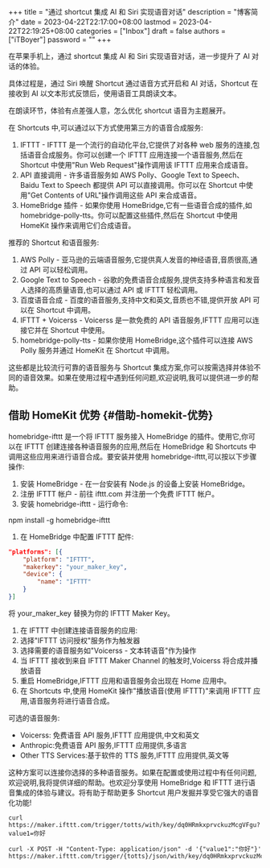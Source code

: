 ﻿+++
title = "通过 shortcut 集成 AI 和 Siri 实现语音对话"
description = "博客简介"
date = 2023-04-22T22:17:00+08:00
lastmod = 2023-04-22T22:19:25+08:00
categories = ["Inbox"]
draft = false
authors = ["iTBoyer"]
password = ""
+++

在苹果手机上，通过 shortcut 集成 AI 和 Siri 实现语音对话，进一步提升了 AI 对话的体验。 

具体过程是，通过 Siri 唤醒 Shortcut 通过语音方式开启和 AI 对话，Shortcut 在接收到 AI 以文本形式反馈后，使用语音工具朗读文本。 

在朗读环节，体验有点差强人意，怎么优化 shortcut 语音为主题展开。 

在 Shortcuts 中,可以通过以下方式使用第三方的语音合成服务: 

1.  IFTTT - IFTTT 是一个流行的自动化平台,它提供了对各种 web 服务的连接,包括语音合成服务。你可以创建一个 IFTTT 应用连接一个语音服务,然后在 Shortcut 中使用"Run Web Request"操作调用该 IFTTT 应用来合成语音。
2.  API 直接调用 - 许多语音服务如 AWS Polly、Google Text to Speech、Baidu Text to Speech 都提供 API 可以直接调用。你可以在 Shortcut 中使用"Get Contents of URL"操作调用这些 API 来合成语音。
3.  HomeBridge 插件 - 如果你使用 HomeBridge,它有一些语音合成的插件,如 homebridge-polly-tts。你可以配置这些插件,然后在 Shortcut 中使用 HomeKit 操作来调用它们合成语音。

推荐的 Shortcut 和语音服务: 

1.  AWS Polly - 亚马逊的云端语音服务,它提供真人发音的神经语音,音质很高,通过 API 可以轻松调用。
2.  Google Text to Speech - 谷歌的免费语音合成服务,提供支持多种语言和发音人选择的高质量语音,也可以通过 API 或 IFTTT 轻松调用。
3.  百度语音合成 - 百度的语音服务,支持中文和英文,音质也不错,提供开放 API 可以在 Shortcut 中调用。
4.  IFTTT + Voicerss - Voicerss 是一款免费的 API 语音服务,IFTTT 应用可以连接它并在 Shortcut 中使用。
5.  homebridge-polly-tts - 如果你使用 HomeBridge,这个插件可以连接 AWS Polly 服务并通过 HomeKit 在 Shortcut 中调用。

这些都是比较流行可靠的语音服务与 Shortcut 集成方案,你可以按需选择并体验不同的语音效果。如果在使用过程中遇到任何问题,欢迎说明,我可以提供进一步的帮助。 


## 借助 HomeKit 优势 {#借助-homekit-优势}

homebridge-ifttt 是一个将 IFTTT 服务接入 HomeBridge 的插件。使用它,你可以在 IFTTT 创建连接各种语音服务的应用,然后在 HomeBridge 和 Shortcuts 中调用这些应用来进行语音合成。要安装并使用 homebridge-ifttt,可以按以下步骤操作: 

1.  安装 HomeBridge - 在一台安装有 Node.js 的设备上安装 HomeBridge。
2.  注册 IFTTT 帐户 - 前往 ifttt.com 并注册一个免费 IFTTT 帐户。
3.  安装 homebridge-ifttt - 运行命令:

npm install -g homebridge-ifttt 

1.  在 HomeBridge 中配置 IFTTT 配件:

<!--listend-->

```json { linenos=true, linenostart=1, hl_lines=["0-0","0-0"] }
"platforms": [{
    "platform": "IFTTT",
    "makerkey": "your_maker_key",
    "device": {
        "name": "IFTTT"
    }
}]
```

将 your_maker_key 替换为你的 IFTTT Maker Key。 

1.  在 IFTTT 中创建连接语音服务的应用:
2.  选择"IFTTT 访问授权"服务作为触发器
3.  选择需要的语音服务如"Voicerss - 文本转语音"作为操作
4.  当 IFTTT 接收到来自 IFTTT Maker Channel 的触发时,Voicerss 将合成并播放语音
5.  重启 HomeBridge,IFTTT 应用和语音服务会出现在 Home 应用中。
6.  在 Shortcuts 中,使用 HomeKit 操作"播放语音(使用 IFTTT)"来调用 IFTTT 应用,语音服务将进行语音合成。

可选的语音服务: 

-   Voicerss: 免费语音 API 服务,IFTTT 应用提供,中文和英文
-   Anthropic:免费语音 API 服务,IFTTT 应用提供,多语言
-   Other TTS Services:基于软件的 TTS 服务,IFTTT 应用提供,英文等

这种方案可以连接你选择的多种语音服务。如果在配置或使用过程中有任何问题,欢迎说明,我将提供详细的帮助。也欢迎分享使用 HomeBridge 和 IFTTT 进行语音集成的体验与建议。将有助于帮助更多 Shortcut 用户发掘并享受它强大的语音化功能! 

```shell { linenos=true, linenostart=1, hl_lines=["0-0","0-0"] }
curl https://maker.ifttt.com/trigger/totts/with/key/dq0HRmkxprvckuzMcgVFgu?value1=你好

curl -X POST -H "Content-Type: application/json" -d '{"value1":"你好"}' https://maker.ifttt.com/trigger/{totts}/json/with/key/dq0HRmkxprvckuzMcgVFgu
```


